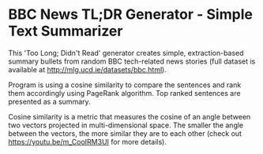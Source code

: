 # BBC News TL;DR Generator - Simple Text Summarizer

This 'Too Long; Didn't Read' generator creates simple, extraction-based summary bullets from random BBC tech-related news stories (full dataset is available at http://mlg.ucd.ie/datasets/bbc.html).

Program is using a cosine similarity to compare the sentences and rank them accordingly using PageRank algorithm. Top ranked sentences are presented as a summary.

Cosine similarity is a metric that measures the cosine of an angle between two vectors projected in multi-dimensional space. The smaller the angle between the vectors, the more similar they are to each other (check out https://youtu.be/m_CooIRM3UI for more details).
